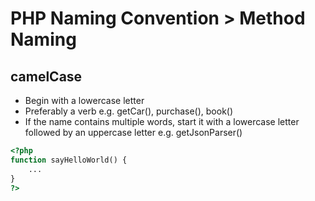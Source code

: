 # PHP Naming Convention > Method Naming

## camelCase
- Begin with a lowercase letter
- Preferably a verb e.g. getCar(), purchase(), book()
- If the name contains multiple words, start it with a lowercase letter followed by an uppercase letter e.g. getJsonParser()

```php
<?php
function sayHelloWorld() {
    ...
}
?>
```